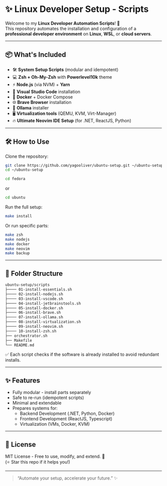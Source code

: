 # ✨ Linux Developer Setup - Scripts

Welcome to my **Linux Developer Automation Scripts**! 🚀  
This repository automates the installation and configuration of a **professional developer environment** on **Linux**, **WSL**, or **cloud servers**.

---

## 📦 What's Included

- 🛠️ **System Setup Scripts** (modular and idempotent)
- 💻 **Zsh + Oh-My-Zsh** with **Powerlevel10k** theme
- ⚡ **Node.js** (via NVM) + **Yarn**
- 📝 **Visual Studio Code** installation
- 🐳 **Docker** + Docker Compose
- 🌐 **Brave Browser** installation
- 🧠 **Ollama** installer
- 🖥️ **Virtualization tools** (QEMU, KVM, Virt-Manager)
- 🔥 **Ultimate Neovim IDE Setup** (for .NET, ReactJS, Python)

---

## 🛠️ How to Use

Clone the repository:

```bash
git clone https://github.com/yagooliver/ubuntu-setup.git ~/ubuntu-setup
cd ~/ubuntu-setup
```

```bash
cd fedora
```

or 

```bash
cd ubuntu
```


Run the full setup:

```bash
make install
```

Or run specific parts:

```bash
make zsh
make nodejs
make docker
make neovim
make backup
```

---

## 👤 Folder Structure

```bash
ubuntu-setup/scripts
├──── 01-install-essentials.sh
├──── 02-install-nodejs.sh
├──── 03-install-vscode.sh
├──── 04-install-jetbrainstools.sh
├──── 05-install-docker.sh
├──── 06-install-brave.sh
├──── 07-install-ollama.sh
├──── 08-install-virtualization.sh
├──── 09-install-neovim.sh
├──── 10-install-zsh.sh
├── orchestrator.sh
├── Makefile
└── README.md
```

✅ Each script checks if the software is already installed to avoid redundant installs.

---

## ✨ Features

- Fully modular - install parts separately
- Safe to re-run (idempotent scripts)
- Minimal and extendable
- Prepares systems for:
  - Backend Development (.NET, Python, Docker)
  - Frontend Development (ReactJS, Typescript)
  - Virtualization (VMs, Docker, KVM)

---

## 📜 License

MIT License - Free to use, modify, and extend. 🚀  
(⭐ Star this repo if it helps you!)

---
> “Automate your setup, accelerate your future.” ✨

